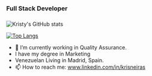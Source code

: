 ### Full Stack Developer
###
![Kristy's GitHub stats](https://github-readme-stats.vercel.app/api?username=krisneiras&show_icons=true&theme=radical)

[![Top Langs](https://github-readme-stats.vercel.app/api/top-langs/?username=krisneiras)](https://github.com/krisneiras/github-readme-stats&include_all_commits=true)



- 🌱 I’m currently working in Quality Assurance.
- I have my degree in Marketing
- Venezuelan Living in Madrid, Spain.
- 📫 How to reach me: www.linkedin.com/in/krisneiras

